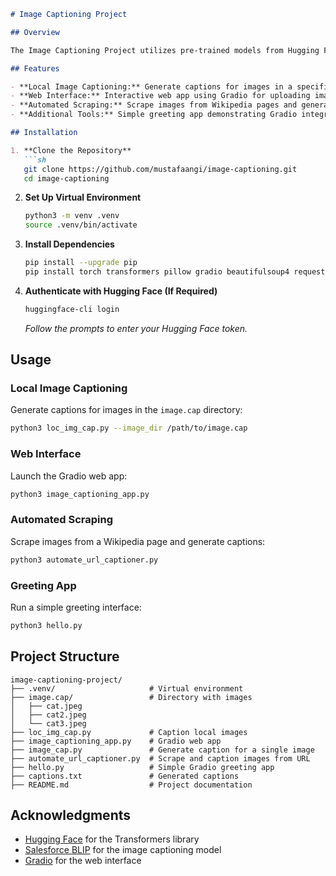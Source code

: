 
```markdown
# Image Captioning Project

## Overview

The Image Captioning Project utilizes pre-trained models from Hugging Face's Transformers library to automatically generate descriptive captions for images. It includes scripts for processing local images, a Gradio web app for interactive captioning, and an automated scraper to extract and caption images from web pages.

## Features

- **Local Image Captioning:** Generate captions for images in a specified directory.
- **Web Interface:** Interactive web app using Gradio for uploading images and viewing captions.
- **Automated Scraping:** Scrape images from Wikipedia pages and generate captions automatically.
- **Additional Tools:** Simple greeting app demonstrating Gradio integration.

## Installation

1. **Clone the Repository**
   ```sh
   git clone https://github.com/mustafaangi/image-captioning.git
   cd image-captioning
   ```

2. **Set Up Virtual Environment**
   ```sh
   python3 -m venv .venv
   source .venv/bin/activate
   ```

3. **Install Dependencies**
   ```sh
   pip install --upgrade pip
   pip install torch transformers pillow gradio beautifulsoup4 requests
   ```

4. **Authenticate with Hugging Face (If Required)**
   ```sh
   huggingface-cli login
   ```
   *Follow the prompts to enter your Hugging Face token.*

## Usage

### Local Image Captioning
Generate captions for images in the `image.cap` directory:
```sh
python3 loc_img_cap.py --image_dir /path/to/image.cap
```

### Web Interface
Launch the Gradio web app:
```sh
python3 image_captioning_app.py
```

### Automated Scraping
Scrape images from a Wikipedia page and generate captions:
```sh
python3 automate_url_captioner.py
```

### Greeting App
Run a simple greeting interface:
```sh
python3 hello.py
```

## Project Structure

```plaintext
image-captioning-project/
├── .venv/                     # Virtual environment
├── image.cap/                 # Directory with images
│   ├── cat.jpeg
│   ├── cat2.jpeg
│   └── cat3.jpeg
├── loc_img_cap.py             # Caption local images
├── image_captioning_app.py    # Gradio web app
├── image_cap.py               # Generate caption for a single image
├── automate_url_captioner.py  # Scrape and caption images from URL
├── hello.py                   # Simple Gradio greeting app
├── captions.txt               # Generated captions
├── README.md                  # Project documentation

```

## Acknowledgments

- [Hugging Face](https://huggingface.co/) for the Transformers library
- [Salesforce BLIP](https://huggingface.co/Salesforce/blip-image-captioning-base) for the image captioning model
- [Gradio](https://gradio.app/) for the web interface

   